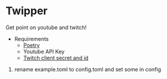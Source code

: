 # Twipper

Get point on youtube and twitch!

- Requirements
  - [Poetry](https://python-poetry.org/docs/#installing-with-the-official-installer)
  - Youtube API Key
  - [Twitch client secret and id](https://dev.twitch.tv/console/apps)

1. rename example.toml to config.toml and set some in config

